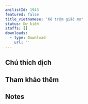 ```yaml
---
anilistId: 1943
featured: false
title_vietnamese: 'Kẻ trộm giấc mơ'
status: Dự kiến
staffs: []
downloads:
  - type: Download
    url: ''
---
```

## Chú thích dịch



## Tham khảo thêm



## Notes
